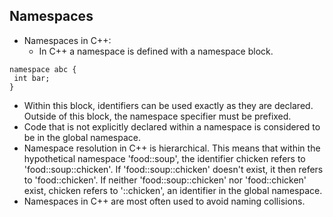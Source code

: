 ## Namespaces
* Namespaces in C++:
  * In C++ a namespace is defined with a namespace block. 
~~~~ 
namespace abc {
 int bar;
}
~~~~
  * Within this block, identifiers can be used exactly as they are declared. Outside of this block, the namespace specifier must be prefixed.
  * Code that is not explicitly declared within a namespace is considered to be in the global namespace.
  * Namespace resolution in C++ is hierarchical. This means that within the hypothetical namespace 'food::soup', the identifier chicken refers to 'food::soup::chicken'. If 'food::soup::chicken' doesn't exist, it then refers to 'food::chicken'. If neither 'food::soup::chicken' nor 'food::chicken' exist, chicken refers to '::chicken', an identifier in the global namespace.
  * Namespaces in C++ are most often used to avoid naming collisions.
